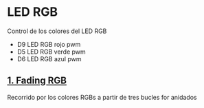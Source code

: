 # LED RGB
Control de los colores del LED RGB
- D9 LED RGB rojo pwm
- D5 LED RGB verde pwm
- D6 LED RGB azul pwm

## [1. Fading RGB](https://github.com/EchidnaShield/Recursos/blob/master/Didactica/Actividades_IDE_Arduino/LEDRGB/FadingRGB/FadingRGB.ino)
Recorrido por los colores RGBs a partir de tres bucles for anidados
